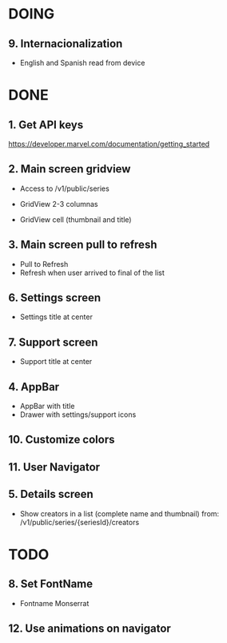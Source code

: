 


# DOING

## 9. Internacionalization
- English and Spanish read from device


# DONE
## 1. Get API keys
https://developer.marvel.com/documentation/getting_started

## 2. Main screen gridview
- Access to /v1/public/series

- GridView 2-3 columnas
- GridView cell (thumbnail and title)

## 3. Main screen pull to refresh
- Pull to Refresh
- Refresh when user arrived to final of the list

## 6. Settings screen
- Settings title at center

## 7. Support screen
- Support title at center

## 4. AppBar
- AppBar with title
- Drawer with settings/support icons

## 10. Customize colors

## 11. User Navigator

## 5. Details screen
- Show creators in a list (complete name and thumbnail) from: /v1/public/series/{seriesId}/creators


# TODO

## 8. Set FontName
- Fontname Monserrat


## 12. Use animations on navigator


